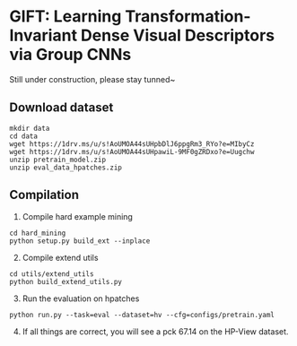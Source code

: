 # GIFT: Learning Transformation-Invariant Dense Visual Descriptors via Group CNNs

Still under construction, please stay tunned~

## Download dataset

```shell script
mkdir data
cd data
wget https://1drv.ms/u/s!AoUMOA44sUHpbDlJ6ppgRm3_RYo?e=MIbyCz
wget https://1drv.ms/u/s!AoUMOA44sUHpawiL-9MF0gZRDxo?e=Uugchw
unzip pretrain_model.zip
unzip eval_data_hpatches.zip
```

## Compilation

1. Compile hard example mining

```shell script
cd hard_mining
python setup.py build_ext --inplace
```

2. Compile extend utils

```shell script
cd utils/extend_utils
python build_extend_utils.py
```

3. Run the evaluation on hpatches

```shell script
python run.py --task=eval --dataset=hv --cfg=configs/pretrain.yaml
```

4. If all things are correct, you will see a pck 67.14 on the HP-View dataset.